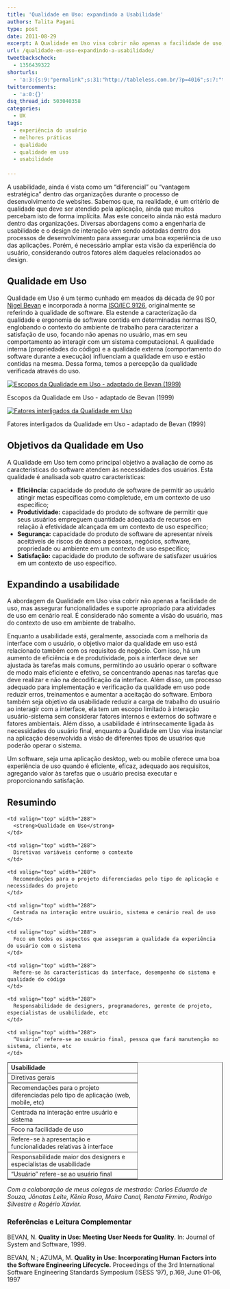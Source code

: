 ```yaml
---
title: 'Qualidade em Uso: expandindo a Usabilidade'
authors: Talita Pagani
type: post
date: 2011-08-29
excerpt: A Qualidade em Uso visa cobrir não apenas a facilidade de uso, mas também as funcionalidades e o suporte apropriado às atividades de uso em cenário real. É considerado não somente a visão do usuário, mas do contexto de uso em ambiente de trabalho.
url: /qualidade-em-uso-expandindo-a-usabilidade/
tweetbackscheck:
  - 1356439322
shorturls:
  - 'a:3:{s:9:"permalink";s:31:"http://tableless.com.br/?p=4016";s:7:"tinyurl";s:26:"http://tinyurl.com/3f6k7ax";s:4:"isgd";s:19:"http://is.gd/4vM0rs";}'
twittercomments:
  - 'a:0:{}'
dsq_thread_id: 503040358
categories:
  - UX
tags:
  - experiência do usuário
  - melhores práticas
  - qualidade
  - qualidade em uso
  - usabilidade

---
```

A usabilidade, ainda é vista como um “diferencial” ou “vantagem estratégica” dentro das organizações durante o processo de desenvolvimento de websites. Sabemos que, na realidade, é um critério de qualidade que deve ser atendido pela aplicação, ainda que muitos percebam isto de forma implícita. Mas este conceito ainda não está maduro dentro das organizações. Diversas abordagens como a engenharia de usabilidade e o design de interação vêm sendo adotadas dentro dos processos de desenvolvimento para assegurar uma boa experiência de uso das aplicações. Porém, é necessário ampliar esta visão da experiência do usuário, considerando outros fatores além daqueles relacionados ao design.

## Qualidade em Uso

Qualidade em Uso é um termo cunhado em meados da década de 90 por [Nigel Bevan][1] e incorporada à norma [ISO/IEC 9126][2], originalmente se referindo à qualidade de software. Ela estende a caracterização da qualidade e ergonomia de software contida em determinadas normas ISO, englobando o contexto do ambiente de trabalho para caracterizar a satisfação de uso, focando não apenas no usuário, mas em seu comportamento ao interagir com um sistema computacional. A qualidade interna (propriedades do código) e a qualidade externa (comportamento do software durante a execução) influenciam a qualidade em uso e estão contidas na mesma. Dessa forma, temos a percepção da qualidade verificada através do uso.

<div id="attachment_4019" style="width: 586px" class="wp-caption aligncenter">
  <a href="https://raw.githubusercontent.com/diegoeis/tableless-static-images/master/2011/07/Slide3.png"><img class="size-full wp-image-4019  " src="https://raw.githubusercontent.com/diegoeis/tableless-static-images/master/2011/07/Slide3.png" alt="Escopos da Qualidade em Uso - adaptado de Bevan (1999)" width="576" height="370" srcset="uploads/2011/07/Slide3.png 960w, uploads/2011/07/Slide3-300x192.png 300w" sizes="(max-width: 576px) 100vw, 576px" /></a>
  
  <p class="wp-caption-text">
    Escopos da Qualidade em Uso - adaptado de Bevan (1999)
  </p>
</div>

<div id="attachment_4018" style="width: 586px" class="wp-caption aligncenter">
  <a href="https://raw.githubusercontent.com/diegoeis/tableless-static-images/master/2011/07/Slide4.png"><img class="size-full wp-image-4018 " src="https://raw.githubusercontent.com/diegoeis/tableless-static-images/master/2011/07/Slide4.png" alt="Fatores interligados da Qualidade em Uso" width="576" height="222" srcset="uploads/2011/07/Slide4.png 960w, uploads/2011/07/Slide4-300x115.png 300w" sizes="(max-width: 576px) 100vw, 576px" /></a>
  
  <p class="wp-caption-text">
    Fatores interligados da Qualidade em Uso - adaptado de Bevan (1999)
  </p>
</div>

## Objetivos da Qualidade em Uso

A Qualidade em Uso tem como principal objetivo a avaliação de como as características do software atendem às necessidades dos usuários. Esta qualidade é analisada sob quatro características:

  * **Eficiência:** capacidade do produto de software de permitir ao usuário atingir metas específicas como completude, em um contexto de uso específico;
  * **Produtividade:** capacidade do produto de software de permitir que seus usuários empreguem quantidade adequada de recursos em relação à efetividade alcançada em um contexto de uso específico;
  * **Segurança:** capacidade do produto de software de apresentar níveis aceitáveis de riscos de danos a pessoas, negócios, software, propriedade ou ambiente em um contexto de uso específico;
  * **Satisfação:** capacidade do produto de software de satisfazer usuários em um contexto de uso específico.

## Expandindo a usabilidade

A abordagem da Qualidade em Uso visa cobrir não apenas a facilidade de uso, mas assegurar funcionalidades e suporte apropriado para atividades de uso em cenário real. É considerado não somente a visão do usuário, mas do contexto de uso em ambiente de trabalho.

Enquanto a usabilidade está, geralmente, associada com a melhoria da interface com o usuário, o objetivo maior da qualidade em uso está relacionado também com os requisitos de negócio. Com isso, há um aumento de eficiência e de produtividade, pois a interface deve ser ajustada às tarefas mais comuns, permitindo ao usuário operar o software de modo mais eficiente e efetivo, se concentrando apenas nas tarefas que deve realizar e não na decodificação da interface. Além disso, um processo adequado para implementação e verificação da qualidade em uso pode reduzir erros, treinamentos e aumentar a aceitação do software. Embora também seja objetivo da usabilidade reduzir a carga de trabalho do usuário ao interagir com a interface, ela tem um escopo limitado à interação usuário-sistema sem considerar fatores internos e externos do software e fatores ambientais. Além disso, a usabilidade é intrinsecamente ligada às necessidades do usuário final, enquanto a Qualidade em Uso visa instanciar na aplicação desenvolvida a visão de diferentes tipos de usuários que poderão operar o sistema.

Um software, seja uma aplicação desktop, web ou mobile oferece uma boa experiência de uso quando é eficiente, eficaz, adequado aos requisitos, agregando valor às tarefas que o usuário precisa executar e proporcionando satisfação.

## Resumindo

<table border="1" cellspacing="0" cellpadding="0">
  <tr>
    <td valign="top" width="288">
      <strong>Usabilidade</strong>
    </td>
    
    <td valign="top" width="288">
      <strong>Qualidade em Uso</strong>
    </td>
  </tr>
  
  <tr>
    <td valign="top" width="288">
      Diretivas gerais
    </td>
    
    <td valign="top" width="288">
      Diretivas variáveis conforme o contexto
    </td>
  </tr>
  
  <tr>
    <td valign="top" width="288">
      Recomendações para o projeto diferenciadas pelo tipo de aplicação (web, mobile, etc)
    </td>
    
    <td valign="top" width="288">
      Recomendações para o projeto diferenciadas pelo tipo de aplicação e necessidades do projeto
    </td>
  </tr>
  
  <tr>
    <td valign="top" width="288">
      Centrada na interação entre usuário e sistema
    </td>
    
    <td valign="top" width="288">
      Centrada na interação entre usuário, sistema e cenário real de uso
    </td>
  </tr>
  
  <tr>
    <td valign="top" width="288">
      Foco na facilidade de uso
    </td>
    
    <td valign="top" width="288">
      Foco em todos os aspectos que asseguram a qualidade da experiência do usuário com o sistema
    </td>
  </tr>
  
  <tr>
    <td valign="top" width="288">
      Refere-se à apresentação e funcionalidades relativas à interface
    </td>
    
    <td valign="top" width="288">
      Refere-se às características da interface, desempenho do sistema e qualidade do código
    </td>
  </tr>
  
  <tr>
    <td valign="top" width="288">
      Responsabilidade maior dos designers e especialistas de usabilidade
    </td>
    
    <td valign="top" width="288">
      Responsabilidade de designers, programadores, gerente de projeto, especialistas de usabilidade, etc
    </td>
  </tr>
  
  <tr>
    <td valign="top" width="288">
      “Usuário” refere-se ao usuário final
    </td>
    
    <td valign="top" width="288">
      “Usuário” refere-se ao usuário final, pessoa que fará manutenção no sistema, cliente, etc
    </td>
  </tr>
</table>

_Com a colaboração de meus colegas de mestrado: Carlos Eduardo de Souza, Jônatas Leite, Kênia Rosa, Maíra Canal, Renata Firmino, Rodrigo Silvestre e Rogério Xavier._

### Referências e Leitura Complementar

BEVAN, N. **Quality in Use: Meeting User Needs for Quality**. In: Journal of System and Software, 1999.

BEVAN, N.; AZUMA, M. **Quality in Use: Incorporating Human Factors into the Software Engineering Lifecycle.** Proceedings of the 3rd International Software Engineering Standards Symposium (ISESS &#8217;97), p.169, June 01-06, 1997

 [1]: http://www.nigelbevan.com/
 [2]: http://en.wikipedia.org/wiki/ISO/IEC_9126